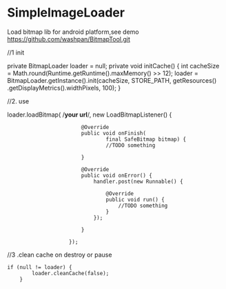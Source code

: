 SimpleImageLoader
=================

Load bitmap lib for android platform,see demo https://github.com/washpan/BitmapTool.git

//1 init

private BitmapLoader loader = null;
private void initCache() {
		int cacheSize = Math.round(Runtime.getRuntime().maxMemory() >> 12);
		loader = BitmapLoader.getInstance().init(cacheSize, STORE_PATH, getResources()
				.getDisplayMetrics().widthPixels, 100);
	}

//2. use

loader.loadBitmap(
						/**your url**/, new LoadBitmapListener() {

							@Override
							public void onFinish(
									final SafeBitmap bitmap) {
									//TODO something
							
							}

							@Override
							public void onError() {
								handler.post(new Runnable() {

									@Override
									public void run() {
										//TODO something
									}
								});

							}

						});

//3 .clean cache on destroy or pause

	if (null != loader) {
			loader.cleanCache(false);
		}
			
